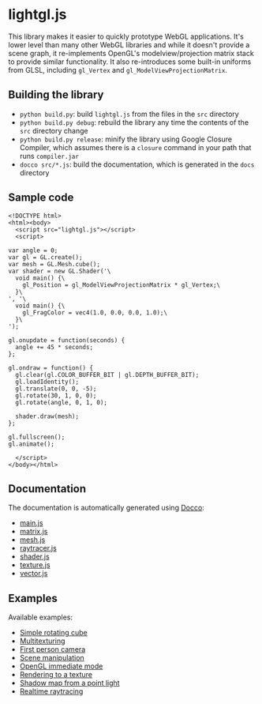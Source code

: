 # lightgl.js

This library makes it easier to quickly prototype WebGL applications. It's lower level than many other WebGL libraries and while it doesn't provide a scene graph, it re-implements OpenGL's modelview/projection matrix stack to provide similar functionality. It also re-introduces some built-in uniforms from GLSL, including `gl_Vertex` and `gl_ModelViewProjectionMatrix`.

## Building the library

* `python build.py`: build `lightgl.js` from the files in the `src` directory
* `python build.py debug`: rebuild the library any time the contents of the `src` directory change
* `python build.py release`: minify the library using Google Closure Compiler, which assumes there is a `closure` command in your path that runs `compiler.jar`
* `docco src/*.js`: build the documentation, which is generated in the `docs` directory

## Sample code

    <!DOCTYPE html>
    <html><body>
      <script src="lightgl.js"></script>
      <script>

    var angle = 0;
    var gl = GL.create();
    var mesh = GL.Mesh.cube();
    var shader = new GL.Shader('\
      void main() {\
        gl_Position = gl_ModelViewProjectionMatrix * gl_Vertex;\
      }\
    ', '\
      void main() {\
        gl_FragColor = vec4(1.0, 0.0, 0.0, 1.0);\
      }\
    ');

    gl.onupdate = function(seconds) {
      angle += 45 * seconds;
    };

    gl.ondraw = function() {
      gl.clear(gl.COLOR_BUFFER_BIT | gl.DEPTH_BUFFER_BIT);
      gl.loadIdentity();
      gl.translate(0, 0, -5);
      gl.rotate(30, 1, 0, 0);
      gl.rotate(angle, 0, 1, 0);

      shader.draw(mesh);
    };

    gl.fullscreen();
    gl.animate();

      </script>
    </body></html>

## Documentation

The documentation is automatically generated using [Docco](http://jashkenas.github.com/docco/):

* [main.js](http://evanw.github.com/lightgl.js/docs/main.html)
* [matrix.js](http://evanw.github.com/lightgl.js/docs/matrix.html)
* [mesh.js](http://evanw.github.com/lightgl.js/docs/mesh.html)
* [raytracer.js](http://evanw.github.com/lightgl.js/docs/raytracer.html)
* [shader.js](http://evanw.github.com/lightgl.js/docs/shader.html)
* [texture.js](http://evanw.github.com/lightgl.js/docs/texture.html)
* [vector.js](http://evanw.github.com/lightgl.js/docs/vector.html)

## Examples

Available examples:

* [Simple rotating cube](http://evanw.github.com/lightgl.js/tests/readme.html)
* [Multitexturing](http://evanw.github.com/lightgl.js/tests/multitexture.html)
* [First person camera](http://evanw.github.com/lightgl.js/tests/camera.html)
* [Scene manipulation](http://evanw.github.com/lightgl.js/tests/scenemanip.html)
* [OpenGL immediate mode](http://evanw.github.com/lightgl.js/tests/immediatemode.html)
* [Rendering to a texture](http://evanw.github.com/lightgl.js/tests/rtt.html)
* [Shadow map from a point light](http://evanw.github.com/lightgl.js/tests/shadowmap.html)
* [Realtime raytracing](http://evanw.github.com/lightgl.js/tests/raytracing.html)
